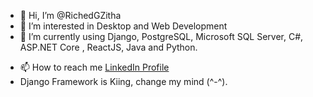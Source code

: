 - 👋 Hi, I’m @RichedGZitha
- 👀 I’m interested in Desktop and Web Development 
- 🌱 I’m currently using Django, PostgreSQL, Microsoft SQL Server, C#, ASP.NET Core , ReactJS, Java and Python.
<!--- 💞️ I’m looking to collaborate on Mozilla -->
- 📫 How to reach me [LinkedIn Profile](https://www.linkedin.com/in/richard-zitha-6834911ba/)
- Django Framework is Kiing, change my mind (^-^).

<!---
RichedGZitha/RichedGZitha is a ✨ special ✨ repository because its `README.md` (this file) appears on your GitHub profile.
You can click the Preview link to take a look at your changes.
--->
